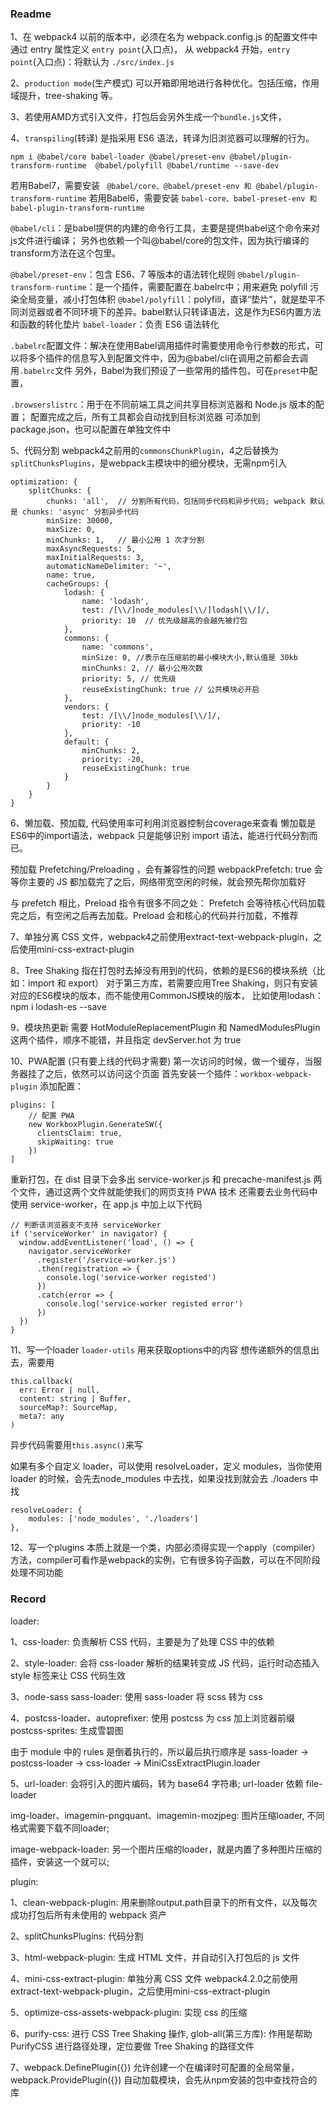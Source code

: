 ### Readme

1、在 webpack4 以前的版本中，必须在名为 webpack.config.js 的配置文件中 通过  entry  属性定义 `entry point`(入口点)，
从 webpack4 开始，`entry point`(入口点)：将默认为 `./src/index.js`

2、`production mode`(生产模式)  可以开箱即用地进行各种优化。包括压缩，作用域提升，tree-shaking 等。

3、若使用AMD方式引入文件，打包后会另外生成一个`bundle.js`文件，

4、`transpiling`(转译) 是指采用 ES6 语法，转译为旧浏览器可以理解的行为。

``` npm i @babel/core babel-loader @babel/preset-env @babel/plugin-transform-runtime  @babel/polyfill @babel/runtime --save-dev ```


若用Babel7，需要安装 ``` @babel/core、@babel/preset-env 和 @babel/plugin-transform-runtime```
若用Babel6，需要安装 ```babel-core、babel-preset-env 和 babel-plugin-transform-runtime```

`@babel/cli`：是babel提供的内建的命令行工具，主要是提供babel这个命令来对js文件进行编译；
另外也依赖一个叫@babel/core的包文件，因为执行编译的transform方法在这个包里。

`@babel/preset-env`：包含 ES6、7 等版本的语法转化规则
`@babel/plugin-transform-runtime`：是一个插件，需要配置在.babelrc中；用来避免 polyfill 污染全局变量，减小打包体积
`@babel/polyfill`：polyfill，直译“垫片”，就是垫平不同浏览器或者不同环境下的差异。babel默认只转译语法，这是作为ES6内置方法和函数的转化垫片
`babel-loader`：负责 ES6 语法转化

`.babelrc`配置文件：解决在使用Babel调用插件时需要使用命令行参数的形式，可以将多个插件的信息写入到配置文件中，因为@babel/cli在调用之前都会去调用`.babelrc`文件
另外，Babel为我们预设了一些常用的插件包，可在`preset`中配置，

`.browserslistrc`：用于在不同前端工具之间共享目标浏览器和 Node.js 版本的配置；
配置完成之后，所有工具都会自动找到目标浏览器
可添加到 package.json，也可以配置在单独文件中

5、代码分割
webpack4之前用的`commonsChunkPlugin`，4之后替换为`splitChunksPlugins`，是webpack主模块中的细分模块，无需npm引入
```
optimization: {
    splitChunks: {
        chunks: 'all',  // 分割所有代码，包括同步代码和异步代码; webpack 默认是 chunks: 'async' 分割异步代码
        minSize: 30000,
        maxSize: 0,
        minChunks: 1,   // 最小公用 1 次才分割
        maxAsyncRequests: 5,
        maxInitialRequests: 3,
        automaticNameDelimiter: '~',
        name: true,
        cacheGroups: {
            lodash: {
                name: 'lodash',
                test: /[\\/]node_modules[\\/]lodash[\\/]/,
                priority: 10  // 优先级越高的会越先被打包
            },
            commons: {
                name: 'commons',
                minSize: 0, //表示在压缩前的最小模块大小,默认值是 30kb
                minChunks: 2, // 最小公用次数
                priority: 5, // 优先级
                reuseExistingChunk: true // 公共模块必开启
            },
            vendors: {
                test: /[\\/]node_modules[\\/]/,
                priority: -10
            },
            default: {
                minChunks: 2,
                priority: -20,
                reuseExistingChunk: true
            }
        }
    }
}
```

6、懒加载、预加载, 代码使用率可利用浏览器控制台coverage来查看
懒加载是ES6中的import语法，webpack 只是能够识别 import 语法，能进行代码分割而已。

预加载  Prefetching/Preloading ，会有兼容性的问题
webpackPrefetch: true 会等你主要的 JS 都加载完了之后，网络带宽空闲的时候，就会预先帮你加载好

与 prefetch 相比，Preload 指令有很多不同之处：
Prefetch 会等待核心代码加载完之后，有空闲之后再去加载。Preload 会和核心的代码并行加载，不推荐


7、单独分离 CSS 文件，webpack4之前使用extract-text-webpack-plugin，之后使用mini-css-extract-plugin


8、Tree Shaking
指在打包时去掉没有用到的代码，依赖的是ES6的模块系统（比如：import 和 export）
对于第三方库，若需要应用Tree Shaking，则只有安装对应的ES6模块的版本，而不能使用CommonJS模块的版本，
比如使用lodash：npm i lodash-es --save


9、模块热更新
需要 HotModuleReplacementPlugin 和 NamedModulesPlugin 这两个插件，顺序不能错，并且指定 devServer.hot 为 true


10、PWA配置 (只有要上线的代码才需要)
第一次访问的时候，做一个缓存，当服务器挂了之后，依然可以访问这个页面
首先安装一个插件：`workbox-webpack-plugin`
添加配置：
```
plugins: [
    // 配置 PWA
    new WorkboxPlugin.GenerateSW({
      clientsClaim: true,
      skipWaiting: true
    })
]
```
重新打包，在 dist 目录下会多出 service-worker.js 和 precache-manifest.js 两个文件，通过这两个文件就能使我们的网页支持 PWA 技术
还需要去业务代码中使用 service-worker，在 app.js 中加上以下代码
```
// 判断该浏览器支不支持 serviceWorker
if ('serviceWorker' in navigator) {
  window.addEventListener('load', () => {
    navigator.serviceWorker
      .register('/service-worker.js')
      .then(registration => {
        console.log('service-worker registed')
      })
      .catch(error => {
        console.log('service-worker registed error')
      })
  })
}
```

11、写一个loader
`loader-utils` 用来获取options中的内容
想传递额外的信息出去，需要用
```
this.callback(
  err: Error | null,
  content: string | Buffer,
  sourceMap?: SourceMap,
  meta?: any
)
```
异步代码需要用`this.async()`来写

如果有多个自定义 loader，可以使用 resolveLoader，定义 modules，当你使用 loader 的时候，会先去node_modules 中去找，如果没找到就会去 ./loaders 中找
```
resolveLoader: {
    modules: ['node_modules', './loaders']
},
```


12、写一个plugins
本质上就是一个类，内部必须得实现一个apply（compiler）方法，compiler可看作是webpack的实例，它有很多钩子函数，可以在不同阶段处理不同功能



### Record


loader:

1、css-loader: 负责解析 CSS 代码，主要是为了处理 CSS 中的依赖

2、style-loader: 会将 css-loader 解析的结果转变成 JS 代码，运行时动态插入 style 标签来让 CSS 代码生效

3、node-sass sass-loader: 使用 sass-loader 将 scss 转为 css

4、postcss-loader、autoprefixer: 使用 postcss 为 css 加上浏览器前缀
postcss-sprites: 生成雪碧图

由于 module 中的 rules 是倒着执行的，所以最后执行顺序是 sass-loader -> postcss-loader -> css-loader -> MiniCssExtractPlugin.loader

5、url-loader: 会将引入的图片编码，转为 base64 字符串; url-loader 依赖 file-loader

img-loader、imagemin-pngquant、imagemin-mozjpeg: 图片压缩loader, 不同格式需要下载不同loader;

image-webpack-loader: 另一个图片压缩的loader，就是内置了多种图片压缩的插件，安装这一个就可以;





plugin:

1、clean-webpack-plugin: 用来删除output.path目录下的所有文件，以及每次成功打包后所有未使用的 webpack 资产

2、splitChunksPlugins: 代码分割

3、html-webpack-plugin: 生成 HTML 文件，并自动引入打包后的 js 文件

4、mini-css-extract-plugin: 单独分离 CSS 文件
webpack4.2.0之前使用extract-text-webpack-plugin，之后使用mini-css-extract-plugin

5、optimize-css-assets-webpack-plugin: 实现 css 的压缩

6、purify-css: 进行 CSS Tree Shaking 操作,
glob-all(第三方库): 作用是帮助 PurifyCSS 进行路径处理，定位要做 Tree Shaking 的路径文件

7、webpack.DefinePlugin({}) 允许创建一个在编译时可配置的全局常量，
webpack.ProvidePlugin({}) 自动加载模块，会先从npm安装的包中查找符合的库


